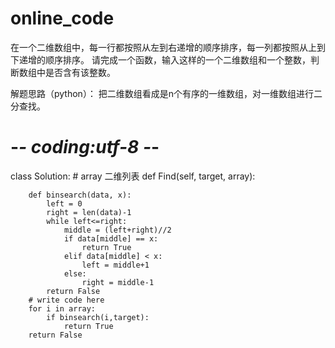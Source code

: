# online_code
在一个二维数组中，每一行都按照从左到右递增的顺序排序，每一列都按照从上到下递增的顺序排序。
请完成一个函数，输入这样的一个二维数组和一个整数，判断数组中是否含有该整数。

解题思路（python）：
把二维数组看成是n个有序的一维数组，对一维数组进行二分查找。


# -*- coding:utf-8 -*-
class Solution:
    # array 二维列表
    def Find(self, target, array):
        
        def binsearch(data, x):
            left = 0
            right = len(data)-1
            while left<=right:
                middle = (left+right)//2
                if data[middle] == x:
                    return True
                elif data[middle] < x:
                    left = middle+1
                else:
                    right = middle-1
            return False     
        # write code here
        for i in array:
            if binsearch(i,target):
                return True
        return False
